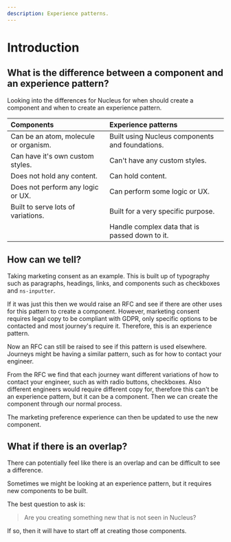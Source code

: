 ```yaml
---
description: Experience patterns.
---
```


# Introduction

## What is the difference between a component and an experience pattern?

Looking into the differences for Nucleus for when should create a component and when to create an experience pattern.

| Components | Experience patterns |
| :---- | :----|
| Can be an atom, molecule or organism. | Built using Nucleus components and foundations. |
| Can have it's own custom styles. | Can't have any custom styles. |
| Does not hold any content. | Can hold content. |
| Does not perform any logic or UX. | Can perform some logic or UX. |
| Built to serve lots of variations. | Built for a very specific purpose. |
|  | Handle complex data that is passed down to it. |

## How can we tell?

Taking marketing consent as an example. This is built up of typography such as paragraphs, headings, links, and components such as checkboxes and `ns-inputter`.

If it was just this then we would raise an RFC and see if there are other uses for this pattern to create a component. However, marketing consent requires legal copy to be compliant with GDPR, only specific options to be contacted and most journey's require it. Therefore, this is an experience pattern.

Now an RFC can still be raised to see if this pattern is used elsewhere. Journeys might be having a similar pattern, such as for how to contact your engineer.

From the RFC we find that each journey want different variations of how to contact your engineer, such as with radio buttons, checkboxes. Also different engineers would require different copy for, therefore this can't be an experience pattern, but it can be a component. Then we can create the component through our normal process.

The marketing preference experience can then be updated to use the new component.

## What if there is an overlap?

There can potentially feel like there is an overlap and can be difficult to see a difference.

Sometimes we might be looking at an experience pattern, but it requires new components to be built.

The best question to ask is:

> Are you creating something new that is not seen in Nucleus?

If so, then it will have to start off at creating those components.
